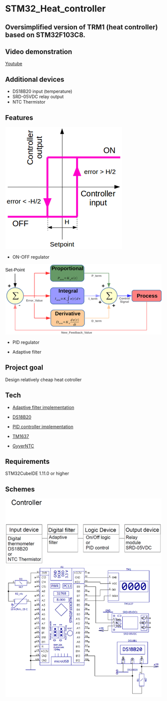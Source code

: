 # STM32_Heat_controller

## Oversimplified version of TRM1 (heat controller) based on STM32F103C8. 
## Video demonstration

[Youtube](https://youtu.be/MHSAD7J2xEI)

## Additional devices

- DS18B20 input (temperature)
- SRD-05VDC relay output
- NTC Thermistor

## Features

![Alt text](Docs/ON_OFF.png)
- ON-OFF regulator

![Alt text](Docs/PID.png)
- PID regulator

- Adaptive filter

## Project goal

Design relatively cheap heat cotroller

## Tech

- [Adaptive filter implementation](https://alexgyver.ru/lessons/filters/)

- [DS18B20](https://github.com/vtx22/STM32-DS18B20)

- [PID controller implementation](https://alexgyver.ru/lessons/pid/)

- [TM1637](https://github.com/UsefulElectronics/stm32-tm1637-library)

- [GyverNTC](https://github.com/GyverLibs/GyverNTC)

## Requirements

STM32CubeIDE 1.11.0 or higher

## Schemes

![Alt text](Docs/Structure.png)
![Alt text](Docs/Scheme.png)
